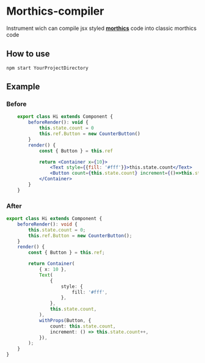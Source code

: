 # Morthics-compiler

Instrument wich can compile jsx styled **[morthics](https://www.npmjs.com/package/morthics)** code into classic morthics code

## How to use

```
npm start YourProjectDirectory
```

## Example

### Before

```jsx
    export class Hi extends Component {
        beforeRender(): void {
            this.state.count = 0
            this.ref.Button = new CounterButton()
        }
        render() {
            const { Button } = this.ref

            return <Container x={10}>
                <Text style={{fill: '#fff'}}>this.state.count</Text>
                <Button count={this.state.count} increment={()=>this.state.count++}/>
            </Container>
        }
    }
```

### After

```typescript
export class Hi extends Component {
    beforeRender(): void {
        this.state.count = 0;
        this.ref.Button = new CounterButton();
    }
    render() {
        const { Button } = this.ref;

        return Container(
            { x: 10 },
            Text(
                {
                    style: {
                        fill: '#fff',
                    },
                },
                this.state.count,
            ),
            withProps(Button, {
                count: this.state.count,
                increment: () => this.state.count++,
            }),
        );
    }
}
```
